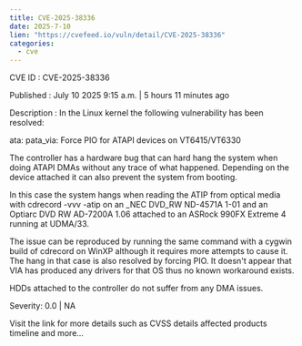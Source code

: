 ```yaml
--- 
title: CVE-2025-38336
date: 2025-7-10
lien: "https://cvefeed.io/vuln/detail/CVE-2025-38336"
categories:
  - cve
---
```


CVE ID : CVE-2025-38336

Published :  July 10
2025
9:15 a.m. | 5 hours
11 minutes ago

Description : In the Linux kernel
the following vulnerability has been resolved:

ata: pata_via: Force PIO for ATAPI devices on VT6415/VT6330

The controller has a hardware bug that can hard hang the system when
doing ATAPI DMAs without any trace of what happened. Depending on the
device attached
it can also prevent the system from booting.

In this case
the system hangs when reading the ATIP from optical media
with cdrecord -vvv -atip on an _NEC DVD_RW ND-4571A 1-01 and an
Optiarc DVD RW AD-7200A 1.06 attached to an ASRock 990FX Extreme 4
running at UDMA/33.

The issue can be reproduced by running the same command with a cygwin
build of cdrecord on WinXP
although it requires more attempts to cause
it. The hang in that case is also resolved by forcing PIO. It doesn't
appear that VIA has produced any drivers for that OS
thus no known
workaround exists.

HDDs attached to the controller do not suffer from any DMA issues.

Severity: 0.0 | NA

Visit the link for more details
such as CVSS details
affected products
timeline
and more...
